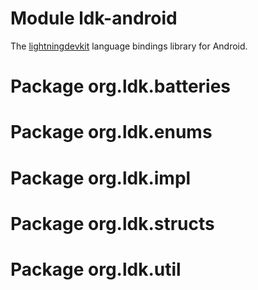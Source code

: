# Module ldk-android
The [lightningdevkit](https://lightningdevkit.org/) language bindings library for Android.

# Package org.ldk.batteries

# Package org.ldk.enums

# Package org.ldk.impl

# Package org.ldk.structs

# Package org.ldk.util
